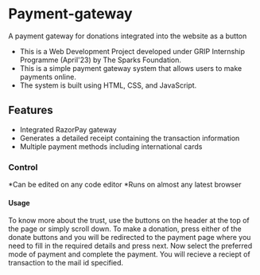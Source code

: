 # Payment-gateway
A payment gateway for donations integrated into the website as a button


* This is a Web Development Project developed under GRIP Internship Programme (April'23) by The Sparks Foundation.
* This is a simple payment gateway system that allows users to make payments online.
* The system is built using HTML, CSS, and JavaScript.

## Features
* Integrated RazorPay gateway
* Generates a detailed receipt containing the transaction information
* Multiple payment methods including international cards

### Control
*Can be edited on any code editor
*Runs on almost any latest browser

#### Usage
To know more about the trust, use the buttons on the header at the top of the page or simply scroll down. To make a donation, press either of the donate buttons
and you will be redirected to the payment page where you need to fill in the required details and press next. Now select the preferred mode of payment and complete the payment. You will recieve a reciept of transaction to the mail id specified.
